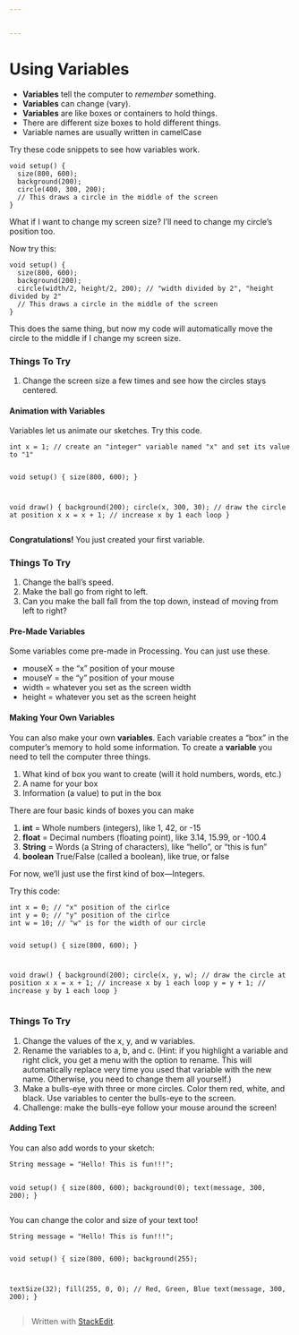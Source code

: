 ```yaml
---


---
```


<h1 id="using-variables">Using Variables</h1>
<ul>
<li><strong>Variables</strong> tell the computer to <em>remember</em> something.</li>
<li><strong>Variables</strong> can change (vary).</li>
<li><strong>Variables</strong> are like boxes or containers to hold things.</li>
<li>There are different size boxes to hold different things.</li>
<li>Variable names are usually written in camelCase</li>
</ul>
<p>Try these code snippets to see how variables work.</p>
<pre><code>void setup() {
  size(800, 600); 
  background(200); 
  circle(400, 300, 200);
  // This draws a circle in the middle of the screen
}
</code></pre>
<p>What if I want to change my screen size? I’ll need to change my circle’s position too.</p>
<p>Now try this:</p>
<pre><code>void setup() {
  size(800, 600); 
  background(200); 
  circle(width/2, height/2, 200); // "width divided by 2", "height divided by 2"
  // This draws a circle in the middle of the screen
}
</code></pre>
<p>This does the same thing, but now my code will automatically move the circle to the middle if I change my screen size.</p>
<h3 id="things-to-try">Things To Try</h3>
<ol>
<li>Change the screen size a few times and see how the circles stays centered.</li>
</ol>
<h4 id="animation-with-variables">Animation with Variables</h4>
<p>Variables let us animate our sketches. Try this code.</p>
<pre><code>int x = 1; // create an "integer" variable named "x" and set its value to "1"

void setup() {
  size(800, 600);
}

void draw() {
  background(200);
  circle(x, 300, 30); // draw the circle at position x
  x = x + 1; // increase x by 1 each loop
}
</code></pre>
<p><strong>Congratulations!</strong> You just created your first variable.</p>
<h3 id="things-to-try-1">Things To Try</h3>
<ol>
<li>Change the ball’s speed.</li>
<li>Make the ball go from right to left.</li>
<li>Can you make the ball fall from the top down, instead of moving from left to right?</li>
</ol>
<h4 id="pre-made-variables">Pre-Made Variables</h4>
<p>Some variables come pre-made in Processing. You can just use these.</p>
<ul>
<li>mouseX = the “x” position of your mouse</li>
<li>mouseY = the “y” position of your mouse</li>
<li>width = whatever you set as the screen width</li>
<li>height  = whatever you set as the screen height</li>
</ul>
<h4 id="making-your-own-variables">Making Your Own Variables</h4>
<p>You can also make your own <strong>variables</strong>. Each variable creates a “box” in the computer’s memory to hold some information. To create a <strong>variable</strong> you need to tell the computer three things.</p>
<ol>
<li>What kind of box you want to create (will it hold numbers, words, etc.)</li>
<li>A name for your box</li>
<li>Information (a value) to put in the box</li>
</ol>
<p>There are four basic kinds of boxes you can make</p>
<ol>
<li><strong>int</strong> = Whole numbers (integers), like 1, 42, or -15</li>
<li><strong>float</strong> = Decimal numbers (floating point), like 3.14, 15.99, or -100.4</li>
<li><strong>String</strong> = Words (a String of characters), like “hello”, or “this is fun”</li>
<li><strong>boolean</strong> True/False (called a boolean), like true, or false</li>
</ol>
<p>For now, we’ll just use the first kind of box—Integers.</p>
<p>Try this code:</p>
<pre><code>int x = 0; // "x" position of the cirlce
int y = 0; // "y" position of the cirlce
int w = 10; // "w" is for the width of our circle

void setup() {
  size(800, 600);
}

void draw() {
  background(200);
  circle(x, y, w); // draw the circle at position x
  x = x + 1; // increase x by 1 each loop
  y = y + 1; // increase y by 1 each loop
}
</code></pre>
<h3 id="things-to-try-2">Things To Try</h3>
<ol>
<li>Change the values of the x, y, and w variables.</li>
<li>Rename the variables to a, b, and c. (Hint: if you highlight a variable and right click, you get a menu with the option to rename. This will automatically replace very time you used that variable with the new name. Otherwise, you need to change them all yourself.)</li>
<li>Make a bulls-eye with three or more circles. Color them red, white, and black. Use variables to center the bulls-eye to the screen.</li>
<li>Challenge: make the bulls-eye follow your mouse around the screen!</li>
</ol>
<h4 id="adding-text">Adding Text</h4>
<p>You can also add words to your sketch:</p>
<pre><code>String message = "Hello! This is fun!!!";

void setup() {
  size(800, 600);
  background(0);
  text(message, 300, 200);
}
</code></pre>
<p>You can change the color and size of your text too!</p>
<pre><code>String message = "Hello! This is fun!!!";

void setup() {
  size(800, 600);
  background(255);
  
  textSize(32);
  fill(255, 0, 0); // Red, Green, Blue
  text(message, 300, 200);
}
</code></pre>
<blockquote>
<p>Written with <a href="https://stackedit.io/">StackEdit</a>.</p>
</blockquote>

